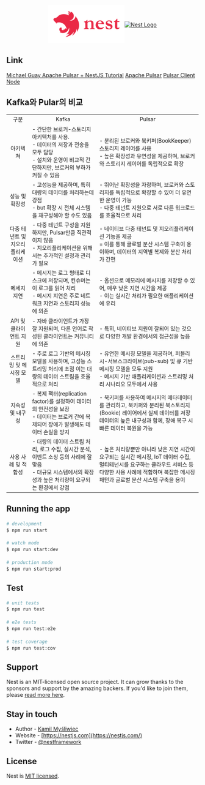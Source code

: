 <p align="center">
<div style="display: flex; justify-content: center; align-items: center;
">
<div>
<a href="http://nestjs.com/" target="blank"><img src="./image/nestjs_logo_icon_169927.png" width="200" alt="Nest Logo" /></a>
</div>
<div>
<a href="http://nestjs.com/" target="blank"><img src="https://pulsar.apache.org/img/logo-black.svg" width="200" alt="Nest Logo" /></a>
</div>
</div>

</p>

## Link

[Michael Guay Apache Pulsar + NestJS Tutorial](https://www.youtube.com/watch?v=qjNYLk-jrX0)
[Apache Pulsar](https://pulsar.apache.org/)
[Pulsar Client Node](https://github.com/apache/pulsar-client-node)

## Kafka와 Pular의 비교

<table >
  <tr style="text-align: center;">
    <td>구분</td>
    <td>Kafka</td>
    <td>Pulsar</td>
  </tr>
  <tr>
    <td style="text-align: center;">아키텍쳐</td>
    <td> - 간단한 브로커-스토리지 아키텍처를 사용.<br />- 데이터의 저장과 전송을 모두 담당<br/> - 설치와 운영이 비교적 간단하지만, 브로커의 부하가 커질 수 있음</td>
    <td>- 분리된 브로커와 북키퍼(BookKeeper) 스토리지 레이어를 사용<br/>- 높은 확장성과 유연성을 제공하며, 브로커와 스토리지 레이어를 독립적으로 확장</td>
  </tr>
  <tr>
    <td style="text-align: center;">성능 및 확장성</td>
    <td>- 고성능을 제공하며, 특히 대량의 데이터를 처리하는데 강점<br/>- but 확장 시 전체 시스템을 재구성해야 할 수도 있음</td>
    <td>- 뛰어난 확장성을 자랑하며, 브로커와 스토리지를 독립적으로 확장할 수 있어 더 유연한 운영이 가능<br/>- 다중 테넌트 지원으로 서로 다른 워크로드를 효율적으로 처리</td>
  </tr>
  <tr>
    <td style="text-align: center;">다중 테넌트 및 지오리플리케이션</td>
    <td>- 다중 테넌트 구성을 지원하지만, Pulsar만큼 직관적이지 않음<br/>- 지오리플리케이션을 위해서는 추가적인 설정과 관리가 필요</td>
    <td>- 네이티브 다중 테넌트 및 지오리플리케이션 기능을 제공<br/>= 이를 통해 글로벌 분산 시스템 구축이 용이하며, 데이터의 지역별 복제와 분산 처리가 간편</td>
  </tr>
  <tr>
    <td style="text-align: center;">메세지 지연</td>
    <td>- 메시지는 로그 형태로 디스크에 저장되며, 컨슈머는 이 로그를 읽어 처리<br/>- 메시지 지연은 주로 네트워크 지연과 스토리지 성능에 의존</td>
    <td>- 옵션으로 메모리에 메시지를 저장할 수 있어, 매우 낮은 지연 시간을 제공<br/>- 이는 실시간 처리가 필요한 애플리케이션에 유리</td>
  </tr>
  <tr>
    <td style="text-align: center;">API 및 클라이언트 지원</td>
    <td>- 자바 클라이언트가 가장 잘 지원되며, 다른 언어로 작성된 클라이언트는 커뮤니티에 의존</td>
    <td>- 특히, 네이티브 지원이 잘되어 있는 것으로 다양한 개발 환경에서의 접근성을 높음</td>
  </tr>
  <tr>
    <td style="text-align: center;">스트리밍 및 메시징 모델</td>
    <td>-  주로 로그 기반의 메시징 모델을 사용하며, 고성능 스트리밍 처리에 초점 이는 대량의 데이터 스트림을 효율적으로 처리</td>
    <td>- 유연한 메시징 모델을 제공하며, 퍼블리시-서브스크라이브(pub-sub) 및 큐 기반 메시징 모델을 모두 지원<br/>- 메시지 기반 애플리케이션과 스트리밍 처리 시나리오 모두에서 사용</td>
  </tr>
  <tr>
    <td style="text-align: center;">지속성 및 내구성</td>
    <td>- 복제 팩터(replication factor)를 설정하여 데이터의 안전성을 보장<br/>- 데이터는 브로커 간에 복제되어 장애가 발생해도 데이터 손실을 방지</td>
    <td>- 북키퍼를 사용하여 메시지의 메타데이터를 관리하고, 북키퍼와 분리된 북스토리지(Bookie) 레이어에서 실제 데이터를 저장<br/>데이터의 높은 내구성과 함께, 장애 복구 시 빠른 데이터 복원을 가능</td>
  </tr>
  <tr>
    <td style="text-align: center;">사용 사례 및 적합성</td>
    <td>- 대량의 데이터 스트림 처리, 로그 수집, 실시간 분석, 이벤트 소싱 등의 사례에 잘 맞음<br/>- 대규모 시스템에서의 확장성과 높은 처리량이 요구되는 환경에서 강점</td>
    <td>- 높은 처리량뿐만 아니라 낮은 지연 시간이 요구되는 실시간 메시징, IoT 데이터 수집, 멀티테넌시를 요구하는 클라우드 서비스 등 다양한 사용 사례에 적합하며 복잡한 메시징 패턴과 글로벌 분산 시스템 구축을 용이</td>
  </tr>
</table>

## Running the app

```bash
# development
$ npm run start

# watch mode
$ npm run start:dev

# production mode
$ npm run start:prod
```

## Test

```bash
# unit tests
$ npm run test

# e2e tests
$ npm run test:e2e

# test coverage
$ npm run test:cov
```

## Support

Nest is an MIT-licensed open source project. It can grow thanks to the sponsors and support by the amazing backers. If you'd like to join them, please [read more here](https://docs.nestjs.com/support).

## Stay in touch

- Author - [Kamil Myśliwiec](https://kamilmysliwiec.com)
- Website - [https://nestjs.com](https://nestjs.com/)
- Twitter - [@nestframework](https://twitter.com/nestframework)

## License

Nest is [MIT licensed](LICENSE).
